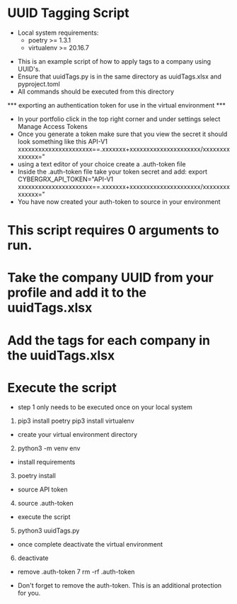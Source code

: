 # UUID Tagging Script 

* Local system requirements:
  - poetry >= 1.3.1 
  - virtualenv >= 20.16.7 

- This is an example script of how to apply tags to a company using UUID's. 
- Ensure that uuidTags.py is in the same directory as uuidTags.xlsx and pyproject.toml
- All commands should be executed from this directory 


*** exporting an authentication token for use in the virtual environment ***
- In your portfolio click in the top right corner and under settings select Manage Access Tokens 
- Once you generate a token make sure that you view the secret it should look something like this 
  API-V1 xxxxxxxxxxxxxxxxxxxxxx==.xxxxxxx+xxxxxxxxxxxxxxxxxxxxx/xxxxxxxxxxxxxx="
- using a text editor of your choice create a .auth-token file
- Inside the .auth-token file take your token secret and add:
  export CYBERGRX_API_TOKEN="API-V1 xxxxxxxxxxxxxxxxxxxxxx==.xxxxxxx+xxxxxxxxxxxxxxxxxxxxx/xxxxxxxxxxxxxx="
- You have now created your auth-token to source in your environment


# This script requires 0 arguments to run. 
# Take the company UUID from your profile and add it to the uuidTags.xlsx
# Add the tags for each company in the uuidTags.xlsx
# Execute the script

* step 1 only needs to be executed once on your local system  
1. pip3 install poetry 
   pip3 install virtualenv 

* create your virtual environment  directory   
2. python3 -m venv env

* install requirements
3. poetry install 

* source API token
4. source .auth-token

* execute the script
5. python3 uuidTags.py 

* once complete deactivate the virtual environment
6. deactivate

* remove .auth-token
7 rm -rf .auth-token

- Don't forget to remove the auth-token. This is an additional protection for you. 
